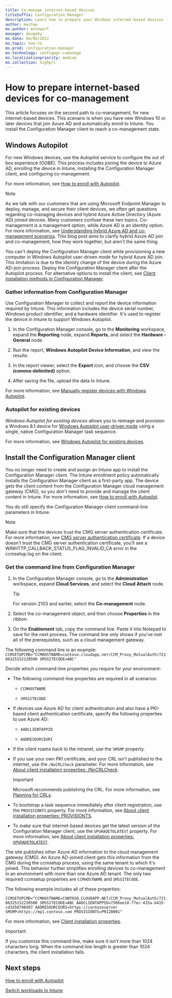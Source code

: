 ```yaml
---
title: Co-manage internet-based devices
titleSuffix: Configuration Manager
description: Learn how to prepare your Windows internet-based devices for co-management.
author: mestew
ms.author: mstewart
manager: dougeby
ms.date: 04/05/2022
ms.topic: how-to
ms.prod: configuration-manager
ms.technology: configmgr-comanage
ms.localizationpriority: medium
ms.collection: highpri
---
```


# How to prepare internet-based devices for co-management

This article focuses on the second path to co-management, for new internet-based devices. This scenario is when you have new Windows 10 or later devices that join Azure AD and automatically enroll to Intune. You install the Configuration Manager client to reach a co-management state.

## Windows Autopilot

For new Windows devices, use the Autopilot service to configure the out of box experience (OOBE). This process includes joining the device to Azure AD, enrolling the device in Intune, installing the Configuration Manager client, and configuring co-management.

For more information, see [How to enroll with Autopilot](autopilot-enrollment.md).

> [!NOTE]
> As we talk with our customers that are using Microsoft Endpoint Manager to deploy, manage, and secure their client devices, we often get questions regarding co-managing devices and hybrid Azure Active Directory (Azure AD) joined devices. Many customers confuse these two topics. Co-management is a management option, while Azure AD is an identity option. For more information, see [Understanding hybrid Azure AD and co-management scenarios](https://techcommunity.microsoft.com/t5/microsoft-endpoint-manager-blog/understanding-hybrid-azure-ad-join-and-co-management/ba-p/2221201). This blog post aims to clarify hybrid Azure AD join and co-management, how they work together, but aren't the same thing.
>
> You can't deploy the Configuration Manager client while provisioning a new computer in Windows Autopilot user-driven mode for hybrid Azure AD join. This limitation is due to the identity change of the device during the Azure AD-join process. Deploy the Configuration Manager client after the Autopilot process.<!-- CMADO-10205503 --> For alternative options to install the client, see [Client installation methods in Configuration Manager](../core/clients/deploy/plan/client-installation-methods.md).

### Gather information from Configuration Manager

Use Configuration Manager to collect and report the device information required by Intune. This information includes the device serial number, Windows product identifier, and a hardware identifier. It's used to register the device in Intune to support Windows Autopilot.

1. In the Configuration Manager console, go to the **Monitoring** workspace, expand the **Reporting** node, expand **Reports**, and select the **Hardware - General** node.

2. Run the report, **Windows Autopilot Device Information**, and view the results.

3. In the report viewer, select the **Export** icon, and choose the **CSV (comma-delimited)** option.

4. After saving the file, upload the data to Intune.

For more information, see [Manually register devices with Windows Autopilot](../../autopilot/add-devices.md).

### Autopilot for existing devices
<!--1358333-->

_Windows Autopilot for existing devices_ allows you to reimage and provision a Windows 8.1 device for [Windows Autopilot user-driven mode](../../autopilot/user-driven.md) using a single, native Configuration Manager task sequence.

For more information, see [Windows Autopilot for existing devices](../../autopilot/existing-devices.md).

## Install the Configuration Manager client

You no longer need to create and assign an Intune app to install the Configuration Manager client. The Intune enrollment policy automatically installs the Configuration Manager client as a first-party app. The device gets the client content from the Configuration Manager cloud management gateway (CMG), so you don't need to provide and manage the client content in Intune. For more information, see [How to enroll with Autopilot](autopilot-enrollment.md).<!-- Intune 5637106 -->

You do still specify the Configuration Manager client command-line parameters in Intune.

> [!NOTE]
> Make sure that the devices trust the CMG server authentication certificate. For more information, see [CMG server authentication certificate](../core/clients/manage/cmg/server-auth-cert.md). If a device doesn't trust the CMG server authentication certificate, you'll see a WINHTTP_CALLBACK_STATUS_FLAG_INVALID_CA error in the ccmsetup.log on the client.

### Get the command line from Configuration Manager

1. In the Configuration Manager console, go to the **Administration** workspace, expand **Cloud Services**, and select the **Cloud Attach** node.

   > [!TIP]
   > For version 2103 and earlier, select the **Co-management** node.

1. Select the co-management object, and then choose **Properties** in the ribbon.

1. On the **Enablement** tab, copy the command line. Paste it into Notepad to save for the next process. The command line only shows if you've met all of the prerequisites, such as a cloud management gateway.<!-- MEMDocs#635 -->

The following command line is an example:
`CCMSETUPCMD="CCMHOSTNAME=contoso.cloudapp.net/CCM_Proxy_MutualAuth/72186325152220500 SMSSITECODE=ABC"`

<!--1358215-->
Decide which command-line properties you require for your environment:

- The following command-line properties are required in all scenarios:

  - `CCMHOSTNAME`

  - `SMSSITECODE`

- If devices use Azure AD for client authentication and also have a PKI-based client authentication certificate, specify the following properties to use Azure AD:<!-- MEMDocs#1483 -->

  - `AADCLIENTAPPID`

  - `AADRESOURCEURI`

- If the client roams back to the intranet, use the `SMSMP` property.

- If you use your own PKI certificate, and your CRL isn't published to the internet, use the `/NoCRLCheck` parameter. For more information, see [About client installation properties: /NoCRLCheck](../core/clients/deploy/about-client-installation-properties.md#nocrlcheck).

  > [!IMPORTANT]
  > Microsoft recommends publishing the CRL. For more information, see [Planning for CRLs](../core/plan-design/security/plan-for-certificates.md#pki-certificate-revocation).<!-- memdocs#1942 -->

- To bootstrap a task sequence immediately after client registration, use the `PROVISIONTS` property. For more information, see [About client installation properties: PROVISIONTS](../core/clients/deploy/about-client-installation-properties.md#provisionts).

- To make sure that internet-based devices get the latest version of the Configuration Manager client, use the `UPGRADETOLATEST` property. For more information, see [About client installation properties: `UPGRADETOLATEST`](../core/clients/deploy/about-client-installation-properties.md#upgradetolatest).<!-- Intune 13745717 -->

The site publishes other Azure AD information to the cloud management gateway (CMG). An Azure AD-joined client gets this information from the CMG during the ccmsetup process, using the same tenant to which it's joined. This behavior further simplifies enrolling devices to co-management in an environment with more than one Azure AD tenant. The only two required ccmsetup properties are `CCMHOSTNAME` and `SMSSITECODE`.<!--3607731-->

The following example includes all of these properties:

`CCMSETUPCMD="CCMHOSTNAME=CONTOSO.CLOUDAPP.NET/CCM_Proxy_MutualAuth/72186325152220500 SMSSITECODE=ABC AADCLIENTAPPID=7506ee10-f7ec-415a-b415-cd3d58790d97 AADRESOURCEURI=https://contososerver SMSMP=https://mp1.contoso.com PROVISIONTS=PRI20001"`

For more information, see [Client installation properties](../core/clients/deploy/about-client-installation-properties.md).

> [!IMPORTANT]
> If you customize this command line, make sure it isn't more than 1024 characters long. When the command line length is greater than 1024 characters, the client installation fails.

## Next steps

[How to enroll with Autopilot](autopilot-enrollment.md)

[Switch workloads to Intune](how-to-switch-workloads.md)
